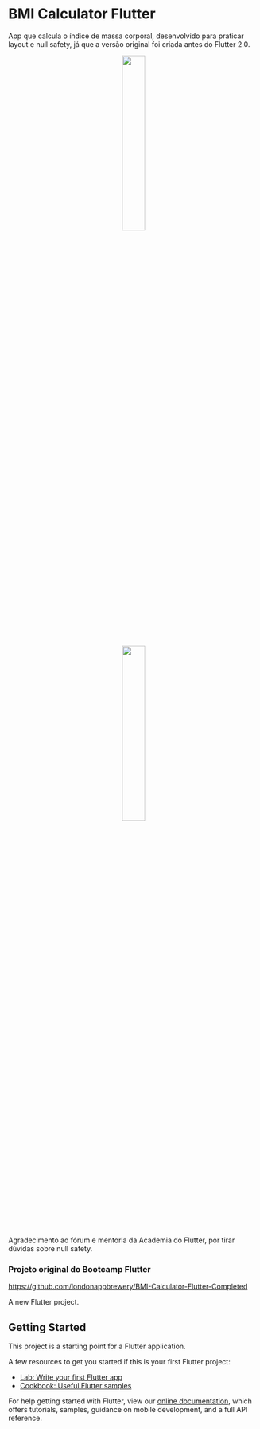 # BMI Calculator Flutter

App que calcula o índice de massa corporal, desenvolvido para praticar layout e null safety, já que a versão original foi criada antes do Flutter 2.0.

<p align="center"><img src="https://github.com/gisesma/bmicalculatorflutter/blob/main/Simulator_Screen%20Shot_Phone_13_tela1.png" width="30%" height="30%"/></p>

<p align="center"><img src="https://github.com/gisesma/bmicalculatorflutter/blob/main/Simulator_Screen%20Shot_Phone_13_tela2.png" width="30%" height="30%"/></p>

Agradecimento ao fórum e mentoria da Academia do Flutter, por tirar dúvidas sobre null safety.

### Projeto original do Bootcamp Flutter
https://github.com/londonappbrewery/BMI-Calculator-Flutter-Completed

A new Flutter project.

## Getting Started

This project is a starting point for a Flutter application.

A few resources to get you started if this is your first Flutter project:

- [Lab: Write your first Flutter app](https://flutter.dev/docs/get-started/codelab)
- [Cookbook: Useful Flutter samples](https://flutter.dev/docs/cookbook)

For help getting started with Flutter, view our
[online documentation](https://flutter.dev/docs), which offers tutorials,
samples, guidance on mobile development, and a full API reference.
